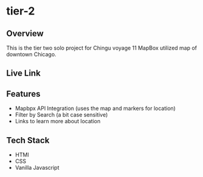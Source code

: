 # tier-2

## Overview
This is the tier two solo project for Chingu voyage 11 MapBox utilized map of downtown Chicago.

## Live Link 


## Features
- Mapbpx API Integration (uses the map and markers for location)
- Filter by Search (a bit case sensitive)
- Links to learn more about location

## Tech Stack
- HTMl
- CSS
- Vanilla Javascript
